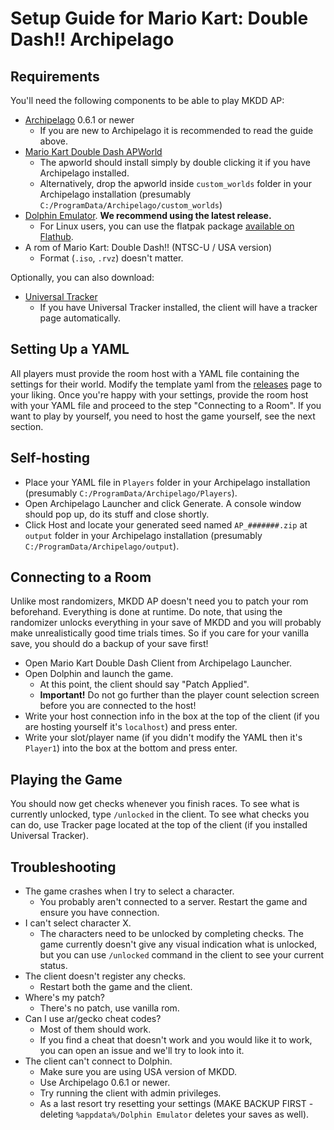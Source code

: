 # Setup Guide for Mario Kart: Double Dash!! Archipelago

## Requirements

You'll need the following components to be able to play MKDD AP:
* [Archipelago](https://archipelago.gg/tutorial/Archipelago/setup/en) 0.6.1 or newer
    * If you are new to Archipelago it is recommended to read the guide above.
* [Mario Kart Double Dash APWorld](https://github.com/aXu-AP/archipelago-double-dash/releases)
    * The apworld should install simply by double clicking it if you have Archipelago installed.
    * Alternatively, drop the apworld inside `custom_worlds` folder in your Archipelago installation (presumably `C:/ProgramData/Archipelago/custom_worlds`)
* [Dolphin Emulator](https://dolphin-emu.org/download/). **We recommend using the latest release.**
    * For Linux users, you can use the flatpak package
    [available on Flathub](https://flathub.org/apps/org.DolphinEmu.dolphin-emu).
* A rom of Mario Kart: Double Dash!! (NTSC-U / USA version)
    * Format (`.iso`, `.rvz`) doesn't matter.

Optionally, you can also download:
* [Universal Tracker](https://github.com/FarisTheAncient/Archipelago/releases)
    * If you have Universal Tracker installed, the client will have a tracker page automatically.

## Setting Up a YAML

All players must provide the room host with a YAML file containing the settings for their world. Modify the template yaml from the [releases](https://github.com/aXu-AP/archipelago-double-dash/releases) page to your liking.
Once you're happy with your settings, provide the room host with your YAML file and proceed to the step "Connecting to a Room". If you want to play by yourself, you need to host the game yourself, see the next section.

## Self-hosting

* Place your YAML file in `Players` folder in your Archipelago installation (presumably `C:/ProgramData/Archipelago/Players`).
* Open Archipelago Launcher and click Generate. A console window should pop up, do its stuff and close shortly.
* Click Host and locate your generated seed named `AP_#######.zip` at `output` folder in your Archipelago installation (presumably `C:/ProgramData/Archipelago/output`).

## Connecting to a Room

Unlike most randomizers, MKDD AP doesn't need you to patch your rom beforehand. Everything is done at runtime.
Do note, that using the randomizer unlocks everything in your save of MKDD and you will probably make unrealistically good time trials times. So if you care for your vanilla save, you should do a backup of your save first!
* Open Mario Kart Double Dash Client from Archipelago Launcher.
* Open Dolphin and launch the game.
  * At this point, the client should say "Patch Applied".
  * **Important!** Do not go further than the player count selection screen before you are connected to the host!
* Write your host connection info in the box at the top of the client (if you are hosting yourself it's `localhost`) and press enter.
* Write your slot/player name (if you didn't modify the YAML then it's `Player1`) into the box at the bottom and press enter.

## Playing the Game

You should now get checks whenever you finish races. To see what is currently unlocked, type `/unlocked` in the client. To see what checks you can do, use Tracker page located at the top of the client (if you installed Universal Tracker).

## Troubleshooting

* The game crashes when I try to select a character.
  * You probably aren't connected to a server. Restart the game and ensure you have connection.
* I can't select character X.
  * The characters need to be unlocked by completing checks. The game currently doesn't give any visual indication what is unlocked, but you can use `/unlocked` command in the client to see your current status.
* The client doesn't register any checks.
  * Restart both the game and the client.
* Where's my patch?
  * There's no patch, use vanilla rom.
* Can I use ar/gecko cheat codes?
  * Most of them should work.
  * If you find a cheat that doesn't work and you would like it to work, you can open an issue and we'll try to look into it.
* The client can't connect to Dolphin.
  * Make sure you are using USA version of MKDD.
  * Use Archipelago 0.6.1 or newer.
  * Try running the client with admin privileges.
  * As a last resort try resetting your settings (MAKE BACKUP FIRST - deleting `%appdata%/Dolphin Emulator` deletes your saves as well).
